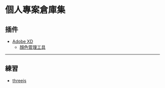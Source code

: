 個人專案倉庫集
===

## 插件

- [Adobe XD](https://github.com/frank-wcw/plugin-adobe_xd)
  - [顏色管理工具](https://github.com/frank-wcw/plugin-adobe_xd/tree/main/src/color-manage)

---

## 練習

- [threejs](https://github.com/frank-wcw/playground-threejs)